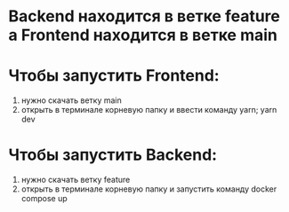 # Backend находится в ветке feature а Frontend находится в ветке main
# Чтобы запустить Frontend:
1. нужно скачать ветку main
2. открыть в терминале корневую папку и ввести команду yarn; yarn dev
# Чтобы запустить Backend:
1. нужно скачать ветку feature
2. открыть в терминале корневую папку и запустить команду docker compose up
